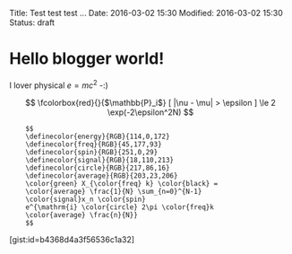 Title: Test test test ...
Date: 2016-03-02 15:30
Modified: 2016-03-02 15:30
Status: draft


# Hello blogger world!

I lover physical $e=mc^2$ -:)

$$ \fcolorbox{red}{}{$\mathbb{P}_i$} [ |\nu - \mu| > \epsilon ] \le 2 \exp(-2\epsilon^2N) $$

```
    $$
    \definecolor{energy}{RGB}{114,0,172}
    \definecolor{freq}{RGB}{45,177,93}
    \definecolor{spin}{RGB}{251,0,29}
    \definecolor{signal}{RGB}{18,110,213}
    \definecolor{circle}{RGB}{217,86,16}
    \definecolor{average}{RGB}{203,23,206}
    \color{green} X_{\color{freq} k} \color{black} =
    \color{average} \frac{1}{N} \sum_{n=0}^{N-1}
    \color{signal}x_n \color{spin}
    e^{\mathrm{i} \color{circle} 2\pi \color{freq}k
    \color{average} \frac{n}{N}}
    $$
```

[gist:id=b4368d4a3f56536c1a32]